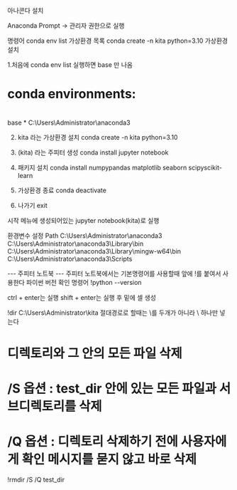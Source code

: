 아나콘다 설치

Anaconda Prompt -> 관리자 권한으로 실행

명령어
conda env list 가상환경 목록
conda create -n kita python=3.10 가상환경 설치

1.처음에 conda env list  실행하면 base 만 나옴
# conda environments:
#
base                  *  C:\Users\Administrator\anaconda3

2. kita 라는 가상환경 설치
conda create -n kita python=3.10

3. (kita) 라는 주피터 생성
conda install jupyter notebook

4. 패키지 설치
conda install numpypandas matplotlib seaborn scipyscikit-learn

5. 가상환경 종료
conda deactivate

6. 나가기
exit

시작 메뉴에 생성되어있는 jupyter notebook(kita)로 실행

환경변수 설정
Path
C:\Users\Administrator\anaconda3
C:\Users\Administrator\anaconda3\Library\bin
C:\Users\Administrator\anaconda3\Library\mingw-w64\bin
C:\Users\Administrator\anaconda3\Scripts

--- 주피터 노트북 ---
주피터 노트북에서는 기본명령어를 사용할때 앞에 !를 붙여서 사용한다
파이썬 버전 확인 명령어
!python --version

ctrl + enter는 실행
shift + enter는 실행 후 밑에 셀 생성

!dir C:\Users\Administrator\kita 절대경로로 할때는 \\를 두개가 아니라 \ 하나만 넣는다

# 디렉토리와 그 안의 모든 파일 삭제
# /S 옵션 : test_dir 안에 있는 모든 파일과 서브디렉토리를 삭제
# /Q 옵션 : 디렉토리 삭제하기 전에 사용자에게 확인 메시지를 묻지 않고 바로 삭제
!rmdir /S /Q test_dir
